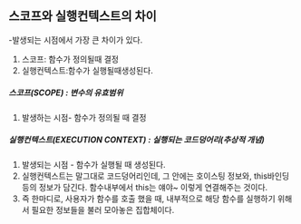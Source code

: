 

## 스코프와 실행컨텍스트의 차이 
-발생되는 시점에서 가장 큰 차이가 있다.
1. 스코프: 함수가 정의될때 결정
2. 실행컨텍스트:함수가 실행될때생성된다. 

##### 스코프(SCOPE) : 변수의 유효범위
1. 발생하는 시점- 함수가 정의될 때 결정

##### 실행컨텍스트(EXECUTION CONTEXT) : 실행되는 코드덩어리(추상적 개념)
1. 발생되는 시점 - 함수가 실행될 때 생성된다. 
2. 실행컨텍스트는 말그대로 코드덩어리인데, 그 안에는 호이스팅 정보와, this바인딩 등의 정보가 담긴다. 
함수내부에서 this는 얘야~ 이렇게 연결해주는 것이다.
3. 즉 한마디로, 사용자가 함수를 호출 했을 때, 내부적으로 해당 함수를 실행하기 위해서 필요한 정보들을 불러 모아놓은 집합체이다. 


